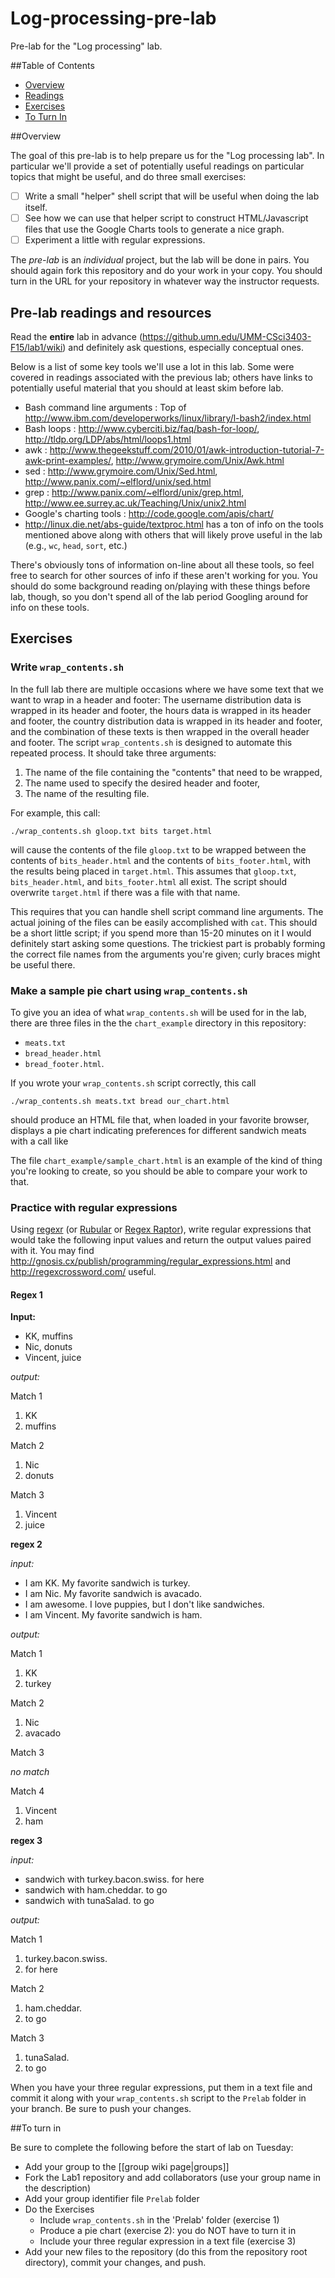 # Log-processing-pre-lab

Pre-lab for the "Log processing" lab.

##Table of Contents

* [Overview](#Overview)
* [Readings](#Pre-lab-readings-and-resources)
* [Exercises](#Exercises)
* [To Turn In](#To-turn-in)

##Overview

The goal of this pre-lab is to help prepare us for the "Log processing lab". In particular we'll provide a set of potentially useful readings on particular topics that might be useful, and do three small exercises:

- [ ] Write a small "helper" shell script that will be useful when doing the lab itself.
- [ ] See how we can use that helper script to construct HTML/Javascript files that use the Google Charts tools to generate a nice graph.
- [ ] Experiment a little with regular expressions.

The *pre-lab* is an *individual* project, but the lab will be done in pairs. You should again fork this repository and do your work in your copy. You should turn in the URL for your repository in whatever way the instructor requests.

## Pre-lab readings and resources

Read the **entire** lab in advance (<https://github.umn.edu/UMM-CSci3403-F15/lab1/wiki>) and definitely ask questions, especially conceptual ones.

Below is a list of some key tools we'll use a lot in this lab. Some were covered in readings associated with the previous lab; others have links to potentially useful material that you should at least skim before lab.

* Bash command line arguments : Top of <http://www.ibm.com/developerworks/linux/library/l-bash2/index.html>
* Bash loops : <http://www.cyberciti.biz/faq/bash-for-loop/>, <http://tldp.org/LDP/abs/html/loops1.html>
* awk : http://www.thegeekstuff.com/2010/01/awk-introduction-tutorial-7-awk-print-examples/, http://www.grymoire.com/Unix/Awk.html
* sed : http://www.grymoire.com/Unix/Sed.html, http://www.panix.com/~elflord/unix/sed.html
* grep : http://www.panix.com/~elflord/unix/grep.html, http://www.ee.surrey.ac.uk/Teaching/Unix/unix2.html
* Google's charting tools : http://code.google.com/apis/chart/
* http://linux.die.net/abs-guide/textproc.html has a ton of info on the tools mentioned above along with others that will likely prove useful in the lab (e.g., `wc`, `head`, `sort`, etc.)

There's obviously tons of information on-line about all these tools, so feel free to search for other sources of info if these aren't working for you. You should do some background reading on/playing with these things before lab, though, so you don't spend all of the lab period Googling around for info on these tools.

## Exercises

### Write `wrap_contents.sh`

In the full lab there are multiple occasions where we have some text that we want to wrap in a header and footer: The username distribution data is wrapped in its header and footer, the hours data is wrapped in its header and footer, the country distribution data is wrapped in its header and footer, and the combination of these texts is then wrapped in the overall header and footer. The script `wrap_contents.sh` is designed to automate this repeated process. It should take three arguments:

1. The name of the file containing the "contents" that need to be wrapped, 
2. The name used to specify the desired header and footer, 
3. The name of the resulting file. 

For example, this call:

```
./wrap_contents.sh gloop.txt bits target.html
```

will cause the contents of the file `gloop.txt` to be wrapped between the contents of `bits_header.html` and the contents of `bits_footer.html`, with the results being placed in `target.html`. This assumes that `gloop.txt`, `bits_header.html`, and `bits_footer.html` all exist.  The script should overwrite `target.html` if there was a file with that name. 

This requires that you can handle shell script command line arguments. The actual joining of the files can be easily accomplished with `cat`. This should be a short little script; if you spend more than 15-20 minutes on it I would definitely start asking some questions. The trickiest part is probably forming the correct file names from the arguments you're given; curly braces might be useful there.

### Make a sample pie chart using `wrap_contents.sh`

To give you an idea of what `wrap_contents.sh` will be used for in the lab, there are three files in the the `chart_example` directory in this repository: 

* `meats.txt`
* `bread_header.html`
* `bread_footer.html`. 

If you wrote your `wrap_contents.sh` script correctly, this call

```
./wrap_contents.sh meats.txt bread our_chart.html
```

should produce an HTML file that, when loaded in your favorite browser, displays a pie chart indicating preferences for different sandwich meats with a call like

The file `chart_example/sample_chart.html` is an example of the kind of thing you're looking to create, so you should be able to compare your work to that.

### Practice with regular expressions

Using [regexr](http://regexr.com/) (or [Rubular](http://rubular.com/) or [Regex Raptor](http://regexraptor.net/)), write regular expressions that would take the following input values and return the output values paired with it.  You may find <http://gnosis.cx/publish/programming/regular_expressions.html> and <http://regexcrossword.com/> useful.

#### Regex 1

**Input:**

* KK, muffins
* Nic, donuts
* Vincent, juice

*output:*

Match 1

1. KK
1. muffins

Match 2

1. Nic
1. donuts

Match 3

1. Vincent
1. juice

**regex 2**

*input:*

* I am KK. My favorite sandwich is turkey.
* I am Nic. My favorite sandwich is avacado.
* I am awesome. I love puppies, but I don't like sandwiches.
* I am Vincent. My favorite sandwich is ham.

*output:*

Match 1

1. KK
1. turkey

Match 2

1. Nic
1. avacado

Match 3

*no match*

Match 4

1. Vincent
1. ham

**regex 3**

*input:*

* sandwich with turkey.bacon.swiss. for here
* sandwich with ham.cheddar. to go
* sandwich with tunaSalad. to go

*output:*

Match 1

1. turkey.bacon.swiss.
1. for here

Match 2

1. ham.cheddar.
1. to go

Match 3

1. tunaSalad.
1. to go

When you have your three regular expressions, put them in a text file and commit it along with your `wrap_contents.sh` script to the `Prelab` folder in your branch.  Be sure to push your changes.

##To turn in

Be sure to complete the following before the start of lab on Tuesday:

* Add your group to the [[group wiki page|groups]]
* Fork the Lab1 repository and add collaborators (use your group name in the description)
* Add your group identifier file `Prelab` folder
* Do the Exercises
   * Include `wrap_contents.sh` in the 'Prelab' folder (exercise 1)
   * Produce a pie chart (exercise 2):  you do NOT have to turn it in
   * Include your three regular expression in a text file (exercise 3)
* Add your new files to the repository (do this from the repository root directory), commit your changes, and push.
